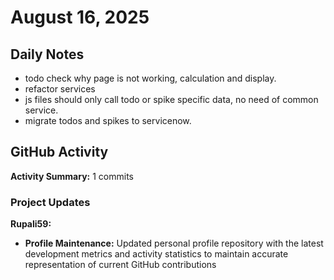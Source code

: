 # August 16, 2025

## Daily Notes

- todo check why page is not working, calculation and display.
- refactor services
- js files should only call todo or spike specific data, no need of common service.
- migrate todos and spikes to servicenow.


## GitHub Activity

**Activity Summary:** 1 commits

### Project Updates

**Rupali59:**
- **Profile Maintenance:** Updated personal profile repository with the latest development metrics and activity statistics to maintain accurate representation of current GitHub contributions
